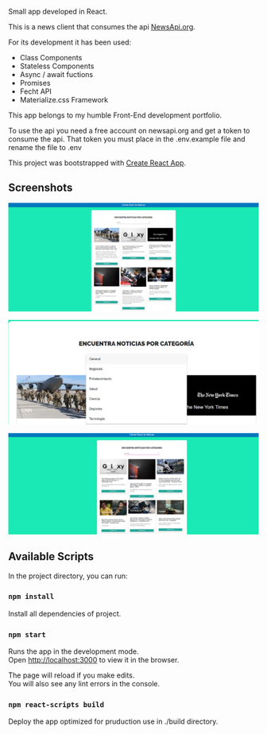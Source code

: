 
Small app developed in React.

This is a news client that consumes the api [NewsApi.org](https://newsapi.org).

For its development it has been used:
* Class Components
* Stateless Components
* Async / await fuctions
* Promises
* Fecht API
* Materialize.css Framework

This app belongs to my humble Front-End development portfolio.

To use the api you need a free account on newsapi.org and get a token to consume the api.
That token you must place in the .env.example file and rename the file to .env

This project was bootstrapped with [Create React App](https://github.com/facebook/create-react-app).

## Screenshots
![Alt text](screenshots/Captura1.PNG?raw=true "Title")

![Alt text](screenshots/Captura2.PNG?raw=true "Title")

![Alt text](screenshots/Captura3.PNG?raw=true "Title")



## Available Scripts

In the project directory, you can run:

### `npm install`
Install all dependencies of project.

### `npm start`

Runs the app in the development mode.<br />
Open [http://localhost:3000](http://localhost:3000) to view it in the browser.

The page will reload if you make edits.<br />
You will also see any lint errors in the console.

### `npm react-scripts build`

Deploy the app optimized for pruduction use in ./build directory.
